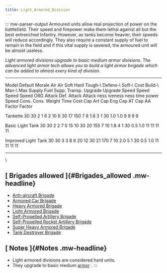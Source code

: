 ```yaml
---
title: Light_Armored_Division
---
```


::: mw-parser-output
Armoured units allow real projection of power on the battlefield. Their
speed and firepower make them lethal against all but the best entrenched
Infantry. However, as tanks become heavier, their speeds will reduce
accordingly. They also require a constant supply of fuel to remain in
the field and if this vital supply is severed, the armoured unit will be
almost useless.

_Light armored divisions upgrade to basic medium armor divisions. The
advanced light armor tech allows you to build a light armor brigade
which can be added to almost every kind of division._

---

Model Default Morale Air Air Soft Hard Tough-\ Defens-\ Soft-\ Cost Build-\ Man-\ Max Supply Fuel Supp. Transp. Upgrade Upgrade Speed Speed Speed Speed
ORG Attack Def. Attack Attack ness iveness ness time power Speed Cons. Cons. Weight Time Cost Cap Art Cap Eng Cap AT Cap AA
Factor Factor

Tankette 30 30 2 1 6 2 10 8 30 17 150 7 8 1.6 3 1 30 1.0 1.0 9 9 9 9

Basic Light Tank 30 30 2 2 7 5 15 10 30 20 155 7 10 1.8 4 1 30 0.5 1.0 11 11 11 11

Improved Light Tank 30 30 3 3 8 6 20 12 30 21 170 7 10 2.0 5 1 30 0.5 1.0 11 11 11 11

---

\

## [ Brigades allowed ]{#Brigades_allowed .mw-headline}

- [Anti-aircraft
  Brigade](/wiki/Anti-aircraft_Brigade "Anti-aircraft Brigade")
- [Armored Car
  Brigade](/wiki/Armored_Car_Brigade "Armored Car Brigade")
- [Heavy Armored
  Brigade](/wiki/Heavy_Armored_Brigade "Heavy Armored Brigade")
- [Light Armored
  Brigade](/wiki/Light_Armored_Brigade "Light Armored Brigade")
- [Self-Propelled Artillery
  Brigade](/wiki/Self-Propelled_Artillery_Brigade "Self-Propelled Artillery Brigade")
- [Self-Propelled Rocket Artillery
  Brigade](/wiki/Self-Propelled_Rocket_Artillery_Brigade "Self-Propelled Rocket Artillery Brigade")
- [Super Heavy Armored
  Brigade](/wiki/Super_Heavy_Armored_Brigade "Super Heavy Armored Brigade")
- [Tank Destroyer
  Brigade](/wiki/Tank_Destroyer_Brigade "Tank Destroyer Brigade")

## [ Notes ]{#Notes .mw-headline}

- Light armored divisions are considered hard units.
- They upgrade to basic medium
  [armor](/wiki/Armored_Division "Armored Division") .
  :::
